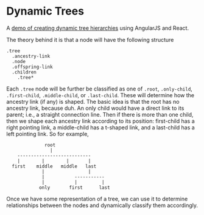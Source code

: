 # Dynamic Trees

A [demo of creating dynamic tree hierarchies](sethbonnie.github.io/dynamic-tree) using AngularJS and React.

The theory behind it is that a node will have the following structure

```
.tree
  .ancestry-link
  .node
  .offspring-link
  .children
    .tree*
```

Each `.tree` node will be further be classified as one of `.root`, `.only-child`, `.first-child`, `.middle-child`, or `.last-child`. These will determine how the ancestry link (if any) is shaped. The basic idea is that the root has no ancestry link, because duh. An only child would have a direct link to its parent; i.e., a straight connection line. Then if there is more than one child, then we shape each ancestry link according to its position: first-child has a right pointing link, a middle-child has a t-shaped link, and a last-child has a left pointing link. So for example, 

```
              root
                |
    ---------------------------
    |        |        |       |
  first    middle   middle   last
             |                |
             |           -----------
             |           |         |
            only       first      last
```

Once we have some representation of a tree, we can use it to determine relationships between the nodes and dynamically classify them accordingly.